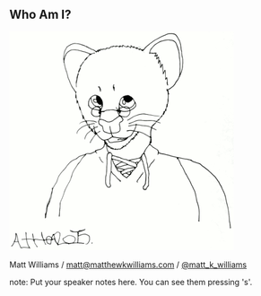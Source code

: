 ##  Who Am I?

![Ottercat](/images/ottercat.png)

Matt Williams / matt@matthewkwilliams.com / [@matt_k_williams](http://twitter.com/matt_k_williams)

note:
    Put your speaker notes here.
    You can see them pressing 's'.
